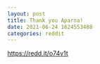```yaml
--- 
layout: post 
title: Thank you Aparna! 
date: 2021-06-24 1624553408 
categories: reddit 
--- 
```

https://redd.it/o74v1t